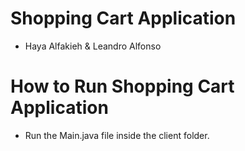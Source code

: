 # Shopping Cart Application

- Haya Alfakieh & Leandro Alfonso

# How to Run Shopping Cart Application

- Run the Main.java file inside the client folder.
